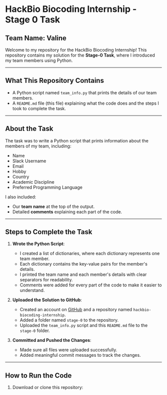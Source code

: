 # HackBio Biocoding Internship - Stage 0 Task

## Team Name: Valine

Welcome to my repository for the HackBio Biocoding Internship! This repository contains my solution for the **Stage-0 Task**, where I introduced my team members using Python.

---

## **What This Repository Contains**

- A Python script named `team_info.py` that prints the details of our team members.
- A `README.md` file (this file) explaining what the code does and the steps I took to complete the task.

---

## **About the Task**

The task was to write a Python script that prints information about the members of my team, including:
- Name
- Slack Username
- Email
- Hobby
- Country
- Academic Discipline
- Preferred Programming Language

I also included:
- Our **team name** at the top of the output.
- Detailed **comments** explaining each part of the code.

---

## **Steps to Complete the Task**

1. **Wrote the Python Script**:
   - I created a list of dictionaries, where each dictionary represents one team member.
   - Each dictionary contains the key-value pairs for the member's details.
   - I printed the team name and each member's details with clear separators for readability.
   - Comments were added for every part of the code to make it easier to understand.

2. **Uploaded the Solution to GitHub**:
   - Created an account on [GitHub](https://github.com) and a repository named `hackbio-biocoding-internship`.
   - Added a folder named `stage-0` to the repository.
   - Uploaded the `team_info.py` script and this `README.md` file to the `stage-0` folder.

3. **Committed and Pushed the Changes**:
   - Made sure all files were uploaded successfully.
   - Added meaningful commit messages to track the changes.

---

## **How to Run the Code**

1. Download or clone this repository:
